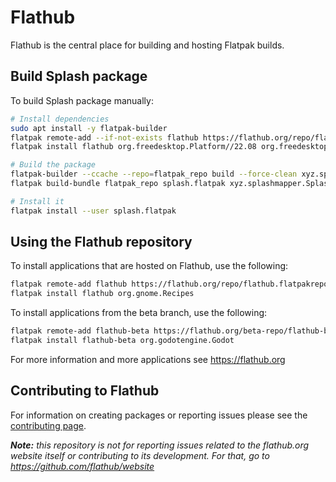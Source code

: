 Flathub
=======

Flathub is the central place for building and hosting Flatpak builds.

Build Splash package
--------------------

To build Splash package manually:

```bash
# Install dependencies
sudo apt install -y flatpak-builder
flatpak remote-add --if-not-exists flathub https://flathub.org/repo/flathub.flatpakrepo
flatpak install flathub org.freedesktop.Platform//22.08 org.freedesktop.Sdk//23.08

# Build the package
flatpak-builder --ccache --repo=flatpak_repo build --force-clean xyz.splashmapper.Splash.json
flatpak build-bundle flatpak_repo splash.flatpak xyz.splashmapper.Splash

# Install it
flatpak install --user splash.flatpak
```

Using the Flathub repository
----------------------------

To install applications that are hosted on Flathub, use the following:
```bash
flatpak remote-add flathub https://flathub.org/repo/flathub.flatpakrepo
flatpak install flathub org.gnome.Recipes
```

To install applications from the beta branch, use the following:
```bash
flatpak remote-add flathub-beta https://flathub.org/beta-repo/flathub-beta.flatpakrepo
flatpak install flathub-beta org.godotengine.Godot
```

For more information and more applications see https://flathub.org

Contributing to Flathub
-----------------------

For information on creating packages or reporting issues please see the [contributing page](/CONTRIBUTING.md).

***Note:*** *this repository is not for reporting issues related to the flathub.org website itself or contributing to its development. For that, go to https://github.com/flathub/website*

